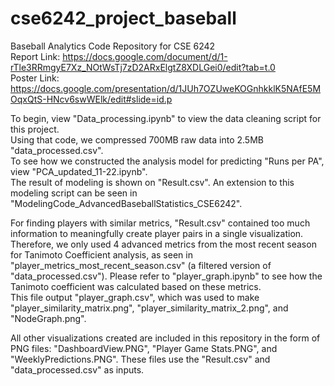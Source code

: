 # cse6242_project_baseball
Baseball Analytics Code Repository for CSE 6242<br>
Report Link: https://docs.google.com/document/d/1-rTle3RRmgyE7Xz_NOtWsTj7zD2ARxElgtZ8XDLGei0/edit?tab=t.0<br>
Poster Link: https://docs.google.com/presentation/d/1JUh7OZUweKOGnhkklK5NAfE5MOqxQtS-HNcv6swWElk/edit#slide=id.p

To begin, view "Data_processing.ipynb" to view the data cleaning script for this project.<br>
Using that code, we compressed 700MB raw data into 2.5MB "data_processed.csv".<br>
To see how we constructed the analysis model for predicting "Runs per PA", view "PCA_updated_11-22.ipynb".<br>
The result of modeling is shown on "Result.csv". An extension to this modeling script can be seen in "ModelingCode_AdvancedBaseballStatistics_CSE6242".<br>

For finding players with similar metrics, "Result.csv" contained too much information to meaningfully create player pairs in a single visualization.<br>
Therefore, we only used 4 advanced metrics from the most recent season for Tanimoto Coefficient analysis, as seen in "player_metrics_most_recent_season.csv" (a filtered version of "data_processed.csv"). Please refer to "player_graph.ipynb" to see how the Tanimoto coefficient was calculated based on these metrics. <br>
This file output "player_graph.csv", which was used to make "player_similarity_matrix.png", "player_similarity_matrix_2.png", and "NodeGraph.png".

All other visualizations created are included in this repository in the form of PNG files: "DashboardView.PNG", "Player Game Stats.PNG", and "WeeklyPredictions.PNG". These files use the "Result.csv" and "data_processed.csv" as inputs.
